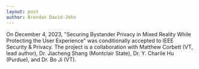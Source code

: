 ```yaml
---
layout: post
author: Brendan David-John
---
```


On December 4, 2023, "Securing Bystander Privacy in Mixed Reality While Protecting the User Experience" was conditionally accepted to IEEE Security & Privacy. The project is a collaboration with Matthew Corbett (VT, lead author), Dr. Jiacheng Shang (Montclair State), Dr. Y. Charile Hu (Purdue), and Dr. Bo Ji (VT).
